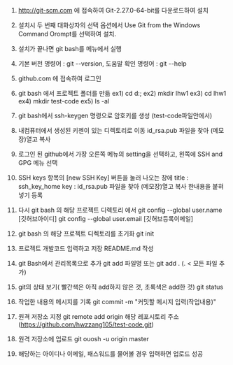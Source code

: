 1. http://git-scm.com 에 접속하여 Git-2.27.0-64-bit를 다운로드하여 설치

2. 설치시 두 번째 대화상자의 선택 옵션에서 Use Git from the Windows Command
Orompt를 선택하여 설치.

3. 설치가 끝나면 git bash를 메뉴에서 실행

4. 기본 버전 명령어 : git --version, 도움말 확인 명령어 : git --help

5. github.com 에 접속하여 로그인

6. git bash 에서 프로젝트 폴더를 만듦 
    ex1) cd d:\;
    ex2) mkdir lhw1
    ex3) cd lhw1
    ex4) mkdir test-code
    ex5) ls -al

7. git bash에서 ssh-keygen 명령으로 암호키를 생성 (test-code파일안에서)

8. 내컴퓨터에서 생성된 키젠이 있는 디렉토리로 이동 id_rsa.pub 파일을 찾아 (메모장)열고 복사

9. 로그인 된 github에서 가장 오른쪽 메뉴의 setting을 선택하고, 왼쪽에 SSH and GPG 메뉴 선택

10. SSH keys 항목의 [new SSH Key] 버튼을 눌러 나오는 창에
title : ssh_key_home
key : id_rsa.pub 파일을 찾아 (메모장)열고 복사 한내용을 붙혀넣기 등록

11. 다시 git bash 의 해당 프로젝트 디렉토리 에서
    git config --global user.name [깃허브아이디]
    git config --global user.email [깃허브등록이메일]

12. git bash 의 해당 프로젝트 디렉토리를 초기화 
git init

13. 프로젝트 개발코드 입력하고 저장 README.md 작성

14. git Bash에서 관리목록으로 추가 git add 파일명 또는 git add . (. < 모든 파일 추가)

15. git의 상태 보기( 빨간색은 아직 add하지 않은 것, 초록색은 add한 것) git status

16. 작업한 내용의 메시지를 기록 git commit -m "커밋할 메시지 입력(작업내용)"

17. 원격 저장소 지정 git remote add origin 해당 레포시토리 주소 (https://github.com/hwzzang105/test-code.git)

18. 원격 저장소에 업로드 git ouosh -u origin master

19. 해당하는 아이디나 이메일, 패스워드를 물어볼 경우 입력하면 업로드 성공
